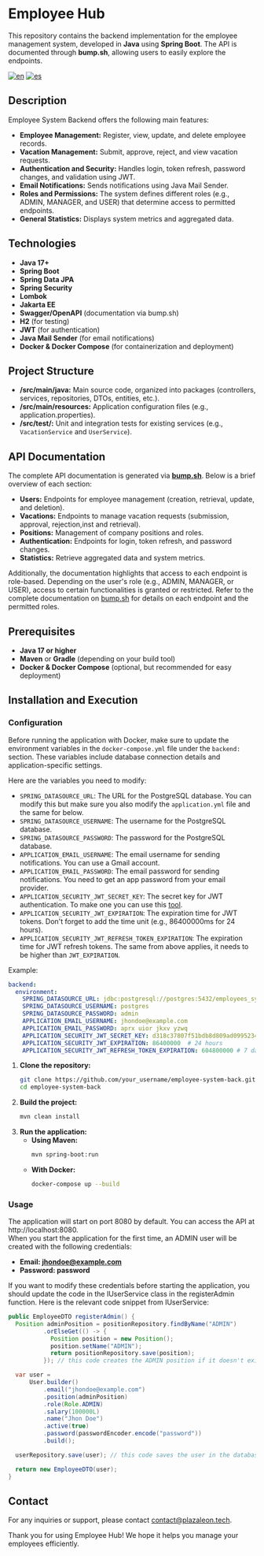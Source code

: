 # Employee Hub

This repository contains the backend implementation for the employee management system, developed in **Java** using **Spring Boot**. The API is documented through **bump.sh**, allowing users to easily explore the endpoints.

[![en](https://img.shields.io/badge/lang-en-red)](https://github.com/darioplazaleon/Employee-Hub/blob/master/README.md)
[![es](https://img.shields.io/badge/lang-es-yellow)](https://github.com/darioplazaleon/Employee-Hub/blob/master/README.es.md)

## Description

Employee System Backend offers the following main features:
- **Employee Management:** Register, view, update, and delete employee records.
- **Vacation Management:** Submit, approve, reject, and view vacation requests.
- **Authentication and Security:** Handles login, token refresh, password changes, and validation using JWT.
- **Email Notifications:** Sends notifications using Java Mail Sender.
- **Roles and Permissions:** The system defines different roles (e.g., ADMIN, MANAGER, and USER) that determine access to permitted endpoints.
- **General Statistics:** Displays system metrics and aggregated data.

## Technologies

- **Java 17+**
- **Spring Boot**
- **Spring Data JPA**
- **Spring Security**
- **Lombok**
- **Jakarta EE**
- **Swagger/OpenAPI** (documentation via bump.sh)
- **H2** (for testing)
- **JWT** (for authentication)
- **Java Mail Sender** (for email notifications)
- **Docker & Docker Compose** (for containerization and deployment)

## Project Structure

- **/src/main/java:** Main source code, organized into packages (controllers, services, repositories, DTOs, entities, etc.).
- **/src/main/resources:** Application configuration files (e.g., application.properties).
- **/src/test/:** Unit and integration tests for existing services (e.g., `VacationService` and `UserService`).

## API Documentation

The complete API documentation is generated via **[bump.sh](https://bump.sh/dario-alessandro/doc/employee-hub/)**. Below is a brief overview of each section:

- **Users:** Endpoints for employee management (creation, retrieval, update, and deletion).
- **Vacations:** Endpoints to manage vacation requests (submission, approval, rejection,inst and retrieval).
- **Positions:** Management of company positions and roles.
- **Authentication:** Endpoints for login, token refresh, and password changes.
- **Statistics:** Retrieve aggregated data and system metrics.

Additionally, the documentation highlights that access to each endpoint is role-based. Depending on the user's role (e.g., ADMIN, MANAGER, or USER), access to certain functionalities is granted or restricted. Refer to the complete documentation on [bump.sh](https://bump.sh/dario-alessandro/doc/employee-hub/) for details on each endpoint and the permitted roles.

## Prerequisites

- **Java 17 or higher**
- **Maven** or **Gradle** (depending on your build tool)
- **Docker & Docker Compose** (optional, but recommended for easy deployment)

## Installation and Execution

### Configuration

Before running the application with Docker, make sure to update the environment variables in the `docker-compose.yml` file under the `backend:` section. These variables include database connection details and application-specific settings.

Here are the variables you need to modify:

- `SPRING_DATASOURCE_URL`: The URL for the PostgreSQL database. You can modify this but make sure you also modify the `application.yml` file and the same for below.
- `SPRING_DATASOURCE_USERNAME`: The username for the PostgreSQL database.
- `SPRING_DATASOURCE_PASSWORD`: The password for the PostgreSQL database.
- `APPLICATION_EMAIL_USERNAME`: The email username for sending notifications. You can use a Gmail account.
- `APPLICATION_EMAIL_PASSWORD`: The email password for sending notifications. You need to get an app password from your email provider.
- `APPLICATION_SECURITY_JWT_SECRET_KEY`: The secret key for JWT authentication. To make one you can use this [tool](https://jwtsecret.com/generate).
- `APPLICATION_SECURITY_JWT_EXPIRATION`: The expiration time for JWT tokens. Don't forget to add the time unit (e.g., 86400000ms for 24 hours).
- `APPLICATION_SECURITY_JWT_REFRESH_TOKEN_EXPIRATION`: The expiration time for JWT refresh tokens. The same from above applies, it needs to be higher than `JWT_EXPIRATION`.

Example:
```yaml
backend:
  environment:
    SPRING_DATASOURCE_URL: jdbc:postgresql://postgres:5432/employees_system
    SPRING_DATASOURCE_USERNAME: postgres
    SPRING_DATASOURCE_PASSWORD: admin
    APPLICATION_EMAIL_USERNAME: jhondoe@example.com
    APPLICATION_EMAIL_PASSWORD: aprx uior jkxv yzwq
    APPLICATION_SECURITY_JWT_SECRET_KEY: d318c37807f51bdb8d809ad09952347af028e59cbed15d6727c1fa1744c2e3c3 Don't use this one, generate your own
    APPLICATION_SECURITY_JWT_EXPIRATION: 86400000  # 24 hours
    APPLICATION_SECURITY_JWT_REFRESH_TOKEN_EXPIRATION: 604800000 # 7 days
```

1. **Clone the repository:**
   ```bash
   git clone https://github.com/your_username/employee-system-back.git
   cd employee-system-back

2. **Build the project:**
   ```bash
   mvn clean install

3. **Run the application:**
    - **Using Maven:**
      ```bash
      mvn spring-boot:run

    - **With Docker:**
        ```bash
        docker-compose up --build


### Usage

The application will start on port 8080 by default. You can access the API at http://localhost:8080.  
When you start the application for the first time, an ADMIN user will be created with the following credentials:  
 
- **Email: jhondoe@example.com**
- **Password: password**

If you want to modify these credentials before starting the application, you should update the code in the IUserService class in the registerAdmin function.  Here is the relevant code snippet from IUserService:

```java
public EmployeeDTO registerAdmin() {
  Position adminPosition = positionRepository.findByName("ADMIN")
          .orElseGet(() -> {
            Position position = new Position();
            position.setName("ADMIN");
            return positionRepository.save(position);
          }); // this code creates the ADMIN position if it doesn't exist

  var user =
      User.builder()
          .email("jhondoe@example.com")
          .position(adminPosition)
          .role(Role.ADMIN)
          .salary(100000L)
          .name("Jhon Doe")
          .active(true)
          .password(passwordEncoder.encode("password"))
          .build();

  userRepository.save(user); // this code saves the user in the database

  return new EmployeeDTO(user);
}
```

## Contact

For any inquiries or support, please contact [contact@plazaleon.tech](mailto:contact@plazaleon.tech).

Thank you for using Employee Hub! We hope it helps you manage your employees efficiently.
